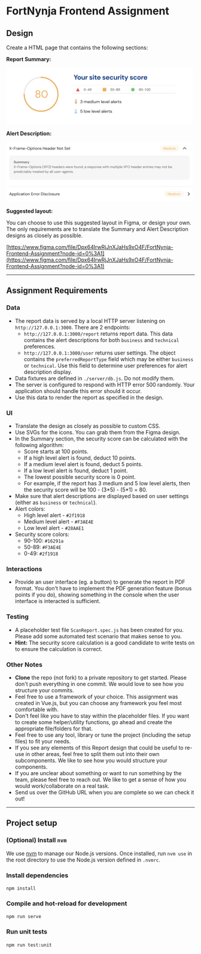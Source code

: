 # FortNynja Frontend Assignment

## Design

Create a HTML page that contains the following sections:

**Report Summary:**

<img src=".github/Summary.png" width="500">

**Alert Description:**

<img src=".github/AlertDescription.png" width="500">

**Suggested layout:**

You can choose to use this suggested layout in Figma, or design your own. The only requirements are to translate the Summary and Alert Description designs as closely as possible.

[https://www.figma.com/file/Dpx64IrwRjJnXJaHs9xO4F/FortNynja-Frontend-Assignment?node-id=0%3A1](https://www.figma.com/file/Dpx64IrwRjJnXJaHs9xO4F/FortNynja-Frontend-Assignment?node-id=0%3A1)

---

## Assignment Requirements

### Data

- The report data is served by a local HTTP server listening on `http://127.0.0.1:3000`. There are 2 endpoints:
  - `http://127.0.0.1:3000/report` returns report data. This data contains the alert descriptions for both `business` and `technical` preferences.
  - `http://127.0.0.1:3000/user` returns user settings. The object contains the `preferredReportType` field which may be either `business` or `technical`. Use this field to determine user preferences for alert description display.
- Data fixtures are defined in `./server/db.js`. Do not modify them.
- The server is configured to respond with HTTP error 500 randomly. Your application should handle this error should it occur.
- Use this data to render the report as specified in the design.

### UI

- Translate the design as closely as possible to custom CSS.
- Use SVGs for the icons. You can grab them from the Figma design.
- In the Summary section, the security score can be calculated with the following algorithm:
  - Score starts at 100 points.
  - If a high level alert is found, deduct 10 points.
  - If a medium level alert is found, deduct 5 points.
  - If a low level alert is found, deduct 1 point.
  - The lowest possible security score is 0 point.
  - For example, if the report has 3 medium and 5 low level alerts, then the security score will be 100 - (3\*5) - (5\*1) = 80.
- Make sure that alert descriptions are displayed based on user settings (either as `business` or `technical`).
- Alert colors:
  - High level alert - `#2f1918`
  - Medium level alert - `#F3AE4E`
  - Low level alert - `#28AAE1`
- Security score colors:
  - 90-100: `#16291a`
  - 50-89: `#F3AE4E`
  - 0-49: `#2f1918`

### Interactions

- Provide an user interface (eg. a button) to generate the report in PDF format. You don't have to implement the PDF generation feature (bonus points if you do), showing something in the console when the user interface is interacted is sufficient.

### Testing

- A placeholder test file `ScanReport.spec.js` has been created for you. Please add some automated test scenario that makes sense to you.
- **Hint:** The security score calculation is a good candidate to write tests on to ensure the calculation is correct.

### Other Notes

- **Clone** the repo (not fork) to a private repository to get started. Please don't push everything in one commit. We would love to see how you structure your commits.
- Feel free to use a framework of your choice. This assignment was created in Vue.js, but you can choose any framework you feel most comfortable with.
- Don't feel like you have to stay within the placeholder files. If you want to create some helper/utility functions, go ahead and create the appropriate file/folders for that.
- Feel free to use any tool, library or tune the project (including the setup files) to fit your needs.
- If you see any elements of this Report design that could be useful to re-use in other areas, feel free to split them out into their own subcomponents. We like to see how you would structure your components.
- If you are unclear about something or want to run something by the team, please feel free to reach out. We like to get a sense of how you would work/collaborate on a real task.
- Send us over the GitHub URL when you are complete so we can check it out!

---

## Project setup

### (Optional) Install `nvm`

We use [nvm](https://github.com/nvm-sh/nvm) to manage our Node.js versions. Once installed, run `nvm use` in the root directory to use the Node.js version defined in `.nvmrc`.

### Install dependencies

```
npm install
```

### Compile and hot-reload for development

```
npm run serve
```

### Run unit tests

```
npm run test:unit
```
